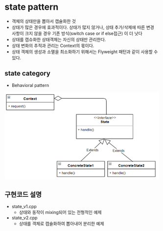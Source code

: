 # state pattern
* 객체의 상태만을 뽑아서 캡슐화한 것
* 상태가 많은 경우에 효과적이다. 상태가 많지 않거나, 상태 추가/삭제에 따른 변경 사항이 크지 않을 경우 기존 방식(switch case or if else접근) 이 더 낫다
* 상태를 캡슈화한 상태객체는 자신의 상태만 관리한다.
* 상태 변화의 추적과 관리는 Context의 몫이다.
* 상태 객체의 생성과 소멸을 최소화하기 위해서는 Flyweight 패턴과 같이 사용할 수 있다.

## state category
* Behavioral pattern

![state](/docs/images/state.png)

## 구현코드 설명
* state_v1.cpp
	* 상태와 동작이 mixing되어 있는 전형적인 예제
* state_v2.cpp
	* 상태를 객체로 캡슐화하여 뽑아내어 분리한 예제